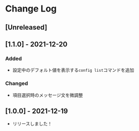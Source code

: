 # Change Log

## [Unreleased]

## [1.1.0] - 2021-12-20

### Added

- 設定中のデフォルト値を表示する`config list`コマンドを追加

### Changed

- 項目選択時のメッセージ文を微調整

## [1.0.0] - 2021-12-19

- リリースしました！
